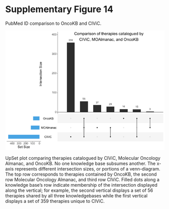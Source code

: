 # Supplementary Figure 14
PubMed ID comparison to OncoKB and CIViC.

![Supplementary Figure 14](supplementary-figure-14.png)

UpSet plot comparing therapies catalogued by CIViC, Molecular Oncology Almanac, and OncoKB. No one knowledge base subsumes another. The x-axis represents different intersection sizes, or portions of a venn-diagram. The top row corresponds to therapies contained by OncoKB, the second row Molecular Oncology Almanac, and third row CIViC. Filled dots along a knowledge base’s row indicate membership of the intersection displayed along the vertical; for example, the second vertical displays a set of 56 therapies shared by all three knowledgebases while the first vertical displays a set of 359 therapies unique to CIViC. 
